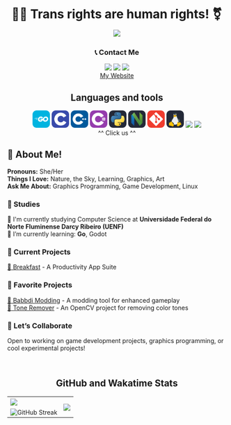 <h1 align="center">🏳️‍⚧️ Trans rights are human rights! ⚧️</h1>
<div align="center">
  <a href="https://github.com/MintzyG">
    <img src="https://komarev.com/ghpvc/?username=MintzyG&label=Profile%20Visits&color=blue&style=for-the-badge">
  </a>
</div>
<h3 align="center">📞 Contact Me</h3>
<div align="center">
  <a href="https://steamcommunity.com/id/MintzyG/"><img src="https://upload.wikimedia.org/wikipedia/commons/8/83/Steam_icon_logo.svg" width="3.5%"></a>
  <a href="https://www.linkedin.com/in/eric-hoffmann-269132241/"><img src="https://img.icons8.com/color/48/000000/linkedin.png" width="3.5%"></a>
  <a href="mailto:ericbraga2000@gmail.com"><img src="https://img.icons8.com/fluent/48/000000/gmail.png" width="3.5%"></a>
</div>
<div align="center">
  <a href="https://mintzyg.github.io/Cloudy/">My Website</a>
</div>
<h2 align="center">Languages and tools</h2>
<div align="center">
  <a href=https://go.dev/doc/><img alt="go" src="https://github.com/tandpfun/skill-icons/blob/main/icons/GoLang.svg" height="40"></a>
  <a href="https://en.cppreference.com/w/c"><img height="40" src="https://github.com/tandpfun/skill-icons/blob/main/icons/C.svg"></a>
  <a href="https://en.cppreference.com/w/"><img height="40" src="https://github.com/tandpfun/skill-icons/blob/main/icons/CPP.svg"></a>
  <a href="https://learn.microsoft.com/en-us/dotnet/csharp/"><img height="40" src="https://github.com/tandpfun/skill-icons/blob/main/icons/CS.svg"></a>
  <a href="https://www.python.org/"><img height="40" src="https://github.com/tandpfun/skill-icons/blob/main/icons/Python-Dark.svg"></a>
  <a href="https://neovim.io/"><img height="40" src="https://github.com/tandpfun/skill-icons/blob/main/icons/NeoVim-Dark.svg"></a>
  <a href="https://git-scm.com/"><img height="40" src="https://github.com/tandpfun/skill-icons/blob/main/icons/Git.svg"></a>
  <a href="https://www.kernel.org/"><img height="40" src="https://github.com/tandpfun/skill-icons/blob/main/icons/Linux-Dark.svg"></a>
  <a href="https://nixos.org/"><img height="40" src="https://github.com/tandpfun/skill-icons/blob/main/icons/Nix-Dark.svg"></a>
  <a href="https://archlinux.org/"><img height="40" src="https://github.com/tandpfun/skill-icons/blob/main/icons/Arch-Dark.svg"></a>
</div>
<div align="center">^^ Click us ^^</div>
<h2>👩 About Me!</h2>
<p>
  <strong>Pronouns:</strong> She/Her <br>
  <strong>Things I Love:</strong> Nature, the Sky, Learning, Graphics, Art <br>
  <strong>Ask Me About:</strong> Graphics Programming, Game Development, Linux
</p>
<h3>📖 Studies</h3>
<p>
  🔭 I'm currently studying Computer Science at <strong>Universidade Federal do Norte Fluminense Darcy Ribeiro (UENF)</strong> <br>
  🌱 I’m currently learning: <strong>Go</strong>, Godot
</p>
<h3>🔨 Current Projects</h3>
<p>
  <a href="https://github.com/MintzyG/breakfast">🍞 Breakfast</a> - A Productivity App Suite
</p>
<h3>🌟 Favorite Projects</h3>
<p>
  <a href="https://github.com/MintzyG/babbdi-modding">🔧 Babbdi Modding</a> - A modding tool for enhanced gameplay <br>
  <a href="https://github.com/MintzyG/ToneRemover-OpenCV">🌈 Tone Remover</a> - An OpenCV project for removing color tones
</p>
<h3>🤝 Let’s Collaborate</h3>
<p>
  Open to working on game development projects, graphics programming, or cool experimental projects!
</p>
<br>
<h2 align="center">GitHub and Wakatime Stats</h2>
<div align="center">
  <table>
    <tr>
      <td>
        <img align="center" src="https://github-readme-stats.vercel.app/api/top-langs/?username=MintzyG&langs_count=10&layout=compact&theme=midnight-purple&hide=tex" height="250">
      </td>
      <td rowspan="2">
        <img align="center" src="https://github-readme-stats.vercel.app/api/wakatime?username=MintzyG&layout=compact&theme=midnight-purple" width="600">
      </td>
    </tr>
    <tr>
      <td>
        <img align="center" src="https://streak-stats.demolab.com?user=MintzyG&theme=midnight-purple&border_radius=10&date_format=j%20M%5B%20Y%5D&exclude_days=Sun%2CSat&card_width=500&ring=6DEB89&fire=6DEB89" alt="GitHub Streak">
      </td>
    </tr>
  </table>
</div>
